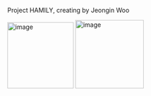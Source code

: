 Project HAMILY, creating by Jeongin Woo

<img width="150" alt="image" src="https://github.com/niniwoo/Hamily/assets/79826612/210b19d7-87d2-4fc4-b05a-054954e24f84">
<img width="155" alt="image" src="https://github.com/niniwoo/Hamily/assets/79826612/49e88007-d60f-4d9f-8d7c-323e803505bb">

